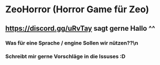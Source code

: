 # ZeoHorror (Horror Game für Zeo)
## https://discord.gg/uRvTay sagt gerne Hallo ^^
### Was für eine Sprache / engine Sollen wir nützen??\n
### Schreibt mir gerne Vorschläge in die Issuses :D
